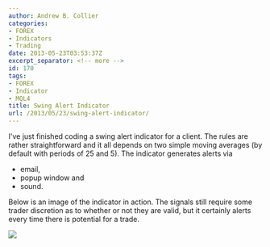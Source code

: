 ```yaml
---
author: Andrew B. Collier
categories:
- FOREX
- Indicators
- Trading
date: 2013-05-23T03:53:37Z
excerpt_separator: <!-- more -->
id: 170
tags:
- FOREX
- Indicator
- MQL4
title: Swing Alert Indicator
url: /2013/05/23/swing-alert-indicator/
---
```


I've just finished coding a swing alert indicator for a client. The rules are rather straightforward and it all depends on two simple moving averages (by default with periods of 25 and 5). <!--more--> The indicator generates alerts via

* email,
* popup window and
* sound.

Below is an image of the indicator in action. The signals still require some trader discretion as to whether or not they are valid, but it certainly alerts every time there is potential for a trade.

<img src="/img/2013/05/Selection_049.png">
